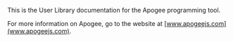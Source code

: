 This is the User Library documentation for the Apogee programming tool.

For more information on Apogee, go to the website at [www.apogeejs.com](www.apogeejs.com).
